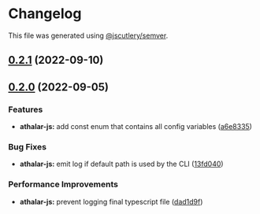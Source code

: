 # Changelog

This file was generated using [@jscutlery/semver](https://github.com/jscutlery/semver).

## [0.2.1](https://github.com/IgnisDa/temp/compare/athalar-js-0.2.0...athalar-js-0.2.1) (2022-09-10)

## [0.2.0](https://github.com/IgnisDa/temp/compare/athalar-js-0.1.0...athalar-js-0.2.0) (2022-09-05)


### Features

* **athalar-js:** add const enum that contains all config variables ([a6e8335](https://github.com/IgnisDa/temp/commit/a6e83356929a795e59e5c7d978ca2862dbd9731f))


### Bug Fixes

* **athalar-js:** emit log if default path is used by the CLI ([13fd040](https://github.com/IgnisDa/temp/commit/13fd0405fd0c8d5b18d8aeaa9b1e860bde80d0d1))


### Performance Improvements

* **athalar-js:** prevent logging final typescript file ([dad1d9f](https://github.com/IgnisDa/temp/commit/dad1d9f705541907af934164d373e05d3e4f8457))
